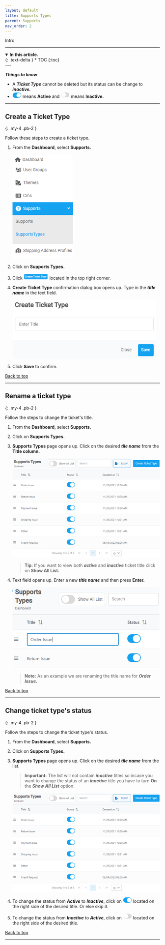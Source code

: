 ```yaml
---
layout: default
title: Supports Types
parent: Supports
nav_order: 2
---
```


Intro

---

<details open markdown="block">
  <summary>
    <b>In this article.</b>
  </summary>
  {: .text-delta }
* TOC
{:toc}
</details>
---

<b> _Things to know_ </b>

- A **_Ticket Type_** cannot be deleted but its status can be change to **_inactive._**
- ![active_button](../../images/buttons/on.png) means **Active** and ![inactive_button](../../images/buttons/off.png) means **Inactive.**

---

## Create a Ticket Type

{: .my-4 .pb-2 }

Follow these steps to create a ticket type.

1. From the **Dashboard**, select **Supports.**

   ![support_type_dashboard](../../images/dsupports/st_dashboard.png)

2. Click on **Supports Types.**

3. Click ![create_ticket_type_button](../../images/buttons/createtickettype.png) located in the top right corner.

4. **Create Ticket Type** confirmation dialog box opens up. Type in the **_title name_** in the text field.

   ![create_ticket_type_confirmation](../../images/dsupports/cttype.png)

5. Click **Save** to confirm.

<a href="#top" id="back-to-top">Back to top</a>

---

## Rename a ticket type

{: .my-4 .pb-2 }

Follow the steps to change the ticket's title.

1. From the **Dashboard**, select **Supports.**
2. Click on **Supports Types.**
3. **Supports Types** page opens up. Click on the desired **_tile name_** from the **Title column.**

   ![supports_types_page](../../images/dsupports/stypes_page.png)

   > **Tip:** If you want to view both <b>_active_</b> and <b>_inactive_</b> ticket title click on **Show All List.**

4. Text field opens up. Enter a new **_title name_** and then press **Enter.**

   ![edit_title](../../images/dsupports/edit_title.png)

   > **Note:** As an example we are renaming the title name for <b>_Order Issue._</b>

<a href="#top" id="back-to-top">Back to top</a>

---

## Change ticket type's status

{: .my-4 .pb-2 }

Follow the steps to change the ticket type's status.

1. From the **Dashboard**, select **Supports.**
2. Click on **Supports Types.**
3. **Supports Types** page opens up. Click on the desired **_tile name_** from the list.

   > **Important:** The list will not contain **_inactive_** titles so incase you want to change the status of an **_inactive_** title you have to turn **On** the **_Show All List_** option.

   ![supports_types_page](../../images/dsupports/stypes_page.png)

4. To change the status from <b>_Active_</b> to <b>_Inactive_</b>, click on ![active_button](../../images/buttons/on.png) located on the right side of the desired title. Or else skip it.
5. To change the status from <b>_Inactive_</b> to <b> _Active_</b>, click on ![inactive_button](../../images/buttons/off.png) located on the right side of the desired title.

<a href="#top" id="back-to-top">Back to top</a>

---
